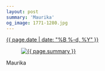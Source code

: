 ```yaml
---
layout: post
summary: 'Maurika'
og_image: 1771-1280.jpg
---
```


<div class="post">
 <time>
  <a href="/1771">
   {{ page.date | date: "%B %-d, %Y" }}
  </a>
 </time>
 <a href="/1771">
  <figure data-taken="5/9/2023">
   <img alt="{{ page.summary }}" sizes="(min-width: 700px) 50vw, calc(100vw - 2rem)" src="{{ site.assets_url }}/1771-640.jpg" srcset="{{ site.assets_url }}/1771-320.jpg 320w, {{ site.assets_url }}/1771-640.jpg 640w, {{ site.assets_url }}/1771-960.jpg 960w, {{ site.assets_url }}/1771-1280.jpg 1280w"/>
  </figure>
 </a>
 <span>
  Maurika
 </span>
</div>
